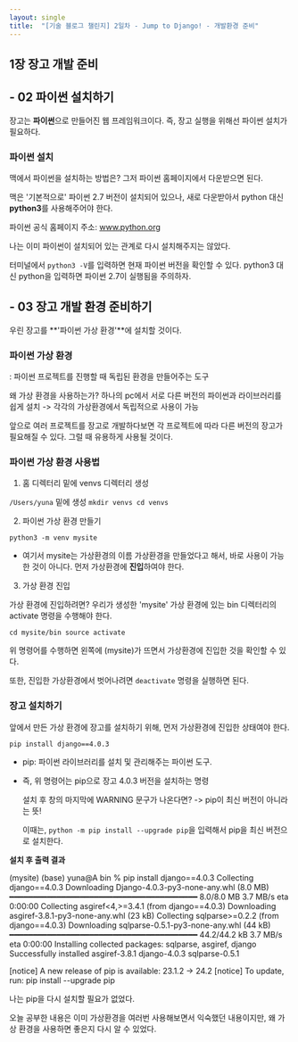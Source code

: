 ```yaml
---
layout: single
title:  "[기술 블로그 챌린지] 2일차 - Jump to Django! - 개발환경 준비"
---
```


## 1장 장고 개발 준비
## - 02 파이썬 설치하기

장고는 **파이썬**으로 만들어진 웹 프레임워크이다.
즉, 장고 실행을 위해선 파이썬 설치가 필요하다.


### 파이썬 설치

맥에서 파이썬을 설치하는 방법은?
그저 파이썬 홈페이지에서 다운받으면 된다.

맥은 '기본적으로' 파이썬 2.7 버전이 설치되어 있으나,
새로 다운받아서 python 대신 **python3**를 사용해주어야 한다.

파이썬 공식 홈페이지 주소: www.python.org

나는 이미 파이썬이 설치되어 있는 관계로 다시 설치해주지는 않았다.

터미널에서 `python3 -V`를 입력하면 현재 파이썬 버전을 확인할 수 있다.
python3 대신 python을 입력하면 파이썬 2.7이 실행됨을 주의하자.




## - 03 장고 개발 환경 준비하기

우린 장고를 **'파이썬 가상 환경'**에 설치할 것이다.

### 파이썬 가상 환경
: 파이썬 프로젝트를 진행할 때 독립된 환경을 만들어주는 도구

왜 가상 환경을 사용하는가?
  하나의 pc에서 서로 다른 버전의 파이썬과 라이브러리를 쉽게 설치
  -> 각각의 가상환경에서 독립적으로 사용이 가능

  앞으로 여러 프로젝트를 장고로 개발하다보면 각 프로젝트에 따라 다른 버전의 장고가 필요해질 수 있다.
  그럴 때 유용하게 사용될 것이다.



### 파이썬 가상 환경 사용법
1. 홈 디렉터리 밑에 venvs 디렉터리 생성
   
`/Users/yuna` 밑에 생성
   `mkdir venvs
   cd venvs`

2. 파이썬 가상 환경 만들기
   
`python3 -m venv mysite`
   * 여기서 mysite는 가상환경의 이름
  가상환경을 만들었다고 해서, 바로 사용이 가능한 것이 아니다.
  먼저 가상환경에 **진입**하여야 한다.

3. 가상 환경 진입
   
가상 환경에 진입하려면?
     우리가 생성한 'mysite' 가상 환경에 있는
     bin 디렉터리의 activate 명령을 수행해야 한다.

   `cd mysite/bin
   source activate`

   위 명령어를 수행하면 왼쪽에 (mysite)가 뜨면서 가상환경에 진입한 것을 확인할 수 있다.

   또한, 진입한 가상환경에서 벗어나려면 `deactivate` 명령을 실행하면 된다.



### 장고 설치하기
앞에서 만든 가상 환경에 장고를 설치하기 위해, 먼저 가상환경에 진입한 상태여야 한다.

`pip install django==4.0.3`
* pip: 파이썬 라이브러리를 설치 및 관리해주는 파이썬 도구.
* 즉, 위 명령어는 pip으로 장고 4.0.3 버전을 설치하는 명령

  설치 후 창의 마지막에 WARNING 문구가 나온다면?
  -> pip이 최신 버전이 아니라는 뜻!

  이때는, `python -m pip install --upgrade pip`을 입력해서 pip을 최신 버전으로 설치한다.


**설치 후 출력 결과**

(mysite) (base) yuna@A bin % pip install django==4.0.3
Collecting django==4.0.3
  Downloading Django-4.0.3-py3-none-any.whl (8.0 MB)
     ━━━━━━━━━━━━━━━━━━━━━━━━━━━━━━━━━━━━━━━━ 8.0/8.0 MB 3.7 MB/s eta 0:00:00
Collecting asgiref<4,>=3.4.1 (from django==4.0.3)
  Downloading asgiref-3.8.1-py3-none-any.whl (23 kB)
Collecting sqlparse>=0.2.2 (from django==4.0.3)
  Downloading sqlparse-0.5.1-py3-none-any.whl (44 kB)
     ━━━━━━━━━━━━━━━━━━━━━━━━━━━━━━━━━━━━━━━━ 44.2/44.2 kB 3.7 MB/s eta 0:00:00
Installing collected packages: sqlparse, asgiref, django
Successfully installed asgiref-3.8.1 django-4.0.3 sqlparse-0.5.1

[notice] A new release of pip is available: 23.1.2 -> 24.2
[notice] To update, run: pip install --upgrade pip


나는 pip을 다시 설치할 필요가 없었다.




오늘 공부한 내용은 이미 가상환경을 여러번 사용해보면서 익숙했던 내용이지만,
왜 가상 환경을 사용하면 좋은지 다시 알 수 있었다.

